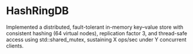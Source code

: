 # HashRingDB
Implemented a distributed, fault-tolerant in-memory key–value store with consistent hashing (64 virtual nodes), replication factor 3, and thread-safe access using std::shared_mutex, sustaining X ops/sec under Y concurrent clients.
